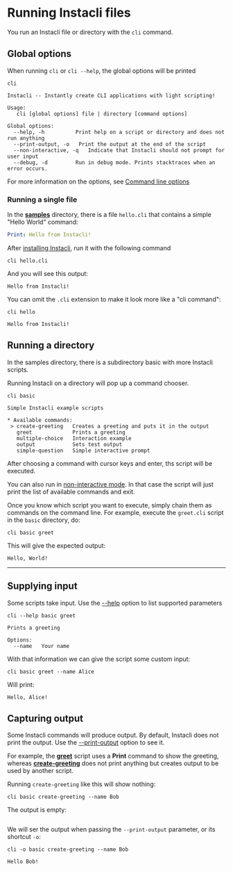 # Running Instacli files

You run an Instacli file or directory with the `cli` command.

## Global options

When running `cli` or `cli --help`, the global options will be printed

```commandline cli
cli
```

```cli output
Instacli -- Instantly create CLI applications with light scripting!

Usage:
   cli [global options] file | directory [command options]

Global options:
  --help, -h          Print help on a script or directory and does not run anything
  --print-output, -o   Print the output at the end of the script
  --non-interactive, -q   Indicate that Instacli should not prompt for user input
  --debug, -d         Run in debug mode. Prints stacktraces when an error occurs.
```

For more information on the options, see [Command line options](Command%20line%20options.md)

### Running a single file

In the **[samples](/samples)** directory, there is a file `hello.cli` that contains a simple "Hello World" command:

```yaml file:hello.cli
Print: Hello from Instacli!
```

After [installing Instacli](/README.md#build--run), run it with the following command

```commandline cli directory:samples
cli hello.cli
```

And you will see this output:

```cli output
Hello from Instacli!
```

You can omit the `.cli` extension to make it look more like a "cli command":

```commandline cli directory:samples
cli hello
```

```cli output
Hello from Instacli!
```

## Running a directory

In the samples directory, there is a subdirectory basic with more Instacli scripts.

Running Instacli on a directory will pop up a command chooser.

```commandline
cli basic
```

```
Simple Instacli example scripts

* Available commands: 
 > create-greeting   Creates a greeting and puts it in the output
   greet             Prints a greeting
   multiple-choice   Interaction example
   output            Sets test output
   simple-question   Simple interactive prompt
```

After choosing a command with cursor keys and enter, ths script will be executed.

You can also run in [non-interactive mode](Command%20line%20options.md#--non-interactive). In that case the script will
just print the list of available commands and exit.

Once you know which script you want to execute, simply chain them as commands on the command line. For example, execute
the `greet.cli` script in the `basic` directory, do:

```commandline cli directory:samples
cli basic greet
```

This will give the expected output:

```cli output
Hello, World!
```

----------------------------------------------------------------------

## Supplying input

Some scripts take input. Use the [--help](Command%20line%20options.md#--help) option to list supported parameters

```commandline cli directory:samples
cli --help basic greet
```

```cli output
Prints a greeting

Options:
  --name   Your name
```

With that information we can give the script some custom input:

```commandline cli directory:samples
cli basic greet --name Alice
```

Will print:

```cli output
Hello, Alice!
```

## Capturing output

Some Instacli commands will produce output. By default, Instacli does not print the output. Use
the [--print-output](Command%20line%20options.md#--print-output) option to see it.

For example, the **[greet](/samples/basic/greet.cli)** script uses a **Print** command to show the greeting, whereas
**[create-greeting](/samples/basic/create-greeting.cli)** does not print anything but creates output to be used by
another script.

Running `create-greeting` like this will show nothing:

```commandline cli directory:samples
cli basic create-greeting --name Bob
```

The output is empty:

```cli output
```

We will ser the output when passing the `--print-output` parameter, or its shortcut `-o`:

```commandline cli directory:samples
cli -o basic create-greeting --name Bob
```

```cli output
Hello Bob!
```
